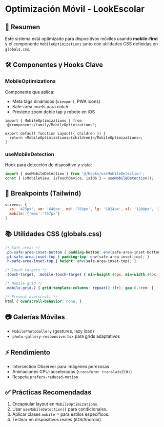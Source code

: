 # Optimización Móvil - LookEscolar

## 📱 Resumen
Este sistema está optimizado para dispositivos móviles usando **mobile-first** y el componente `MobileOptimizations` junto con utilidades CSS definidas en `globals.css`.

## 🛠 Componentes y Hooks Clave

### MobileOptimizations
Componente que aplica:
- Meta tags dinámicos (`viewport`, PWA icons)
- Safe-area insets para notch
- Previene zoom doble tap y rebote en iOS

```tsx
import { MobileOptimizations } from '@/components/family/MobileOptimizations';

export default function Layout({ children }) {
  return <MobileOptimizations>{children}</MobileOptimizations>;
}
```

### useMobileDetection
Hook para detección de dispositivo y vista:
```ts
import { useMobileDetection } from '@/hooks/useMobileDetection';
const { isMobileView, isTouchDevice, isIOS } = useMobileDetection();
```

## 📐 Breakpoints (Tailwind)
```js
screens: {
  xs: '475px', sm: '640px', md: '768px', lg: '1024px', xl: '1280px', '2xl': '1536px',
  mobile: {'max':'767px'}
}
```

## 📚 Utilidades CSS (globals.css)
```css
/* Safe areas */
.pb-safe-area-inset-bottom { padding-bottom: env(safe-area-inset-bottom); }
.pt-safe-area-inset-top { padding-top: env(safe-area-inset-top); }
.h-safe-area-inset-top { height: env(safe-area-inset-top); }

/* Touch targets */
.touch-target, .mobile-touch-target { min-height:44px; min-width:44px; }

/* Mobile grid */
.mobile-grid-2 { grid-template-columns: repeat(2,1fr); gap:0.5rem; }

/* Prevent overscroll */
html { overscroll-behavior: none; }
```

## 📷 Galerías Móviles

- `MobilePhotoGallery` (gestures, lazy load)
- `photo-gallery-responsive.tsx` para grids adaptativos

## ⚡ Rendimiento
- Intersection Observer para imágenes perezosas
- Animaciones GPU-acceleradas (`transform: translateZ(0)`)
- Respeta `prefers-reduced-motion`

## ✅ Prácticas Recomendadas
1. Encapsular layout en `MobileOptimizations`.
2. Usar `useMobileDetection()` para condicionales.
3. Aplicar clases `mobile-*` para estilos específicos.
4. Testear en dispositivos reales (iOS/Android).
